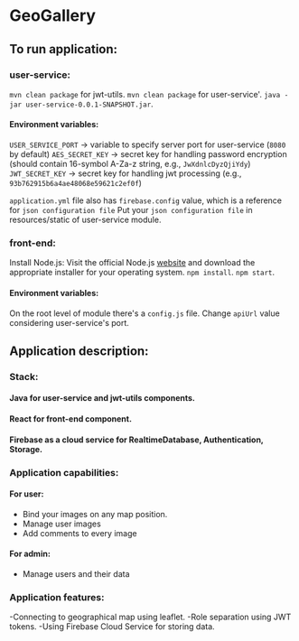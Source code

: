 # GeoGallery

## To run application:
### user-service:
`mvn clean package` for jwt-utils.
`mvn clean package` for user-service'.
`java -jar user-service-0.0.1-SNAPSHOT.jar`.

#### Environment variables:
`USER_SERVICE_PORT` -> variable to specify server port for user-service (`8080` by default)
`AES_SECRET_KEY` -> secret key for handling password encryption (should contain 16-symbol A-Za-z string, e.g., `JwXdnlcDyzQjiYdy`)
`JWT_SECRET_KEY` -> secret key for handling jwt processing (e.g., `93b762915b6a4ae48068e59621c2ef0f`)

`application.yml` file also has `firebase.config` value, which is a reference for `json configuration file`
Put your `json configuration file` in resources/static of user-service module. 

### front-end:
Install Node.js: Visit the official Node.js [website](https://nodejs.org) and download the appropriate installer for your operating system.
`npm install`.
`npm start`.

#### Environment variables:
On the root level of module there's a `config.js` file.
Change `apiUrl` value considering user-service's port.

## Application description:
### Stack:
#### Java for user-service and jwt-utils components.
#### React for front-end component.
#### Firebase as a cloud service for RealtimeDatabase, Authentication, Storage.

### Application capabilities:
#### For user:
- Bind your images on any map position.
- Manage user images
- Add comments to every image
#### For admin:
- Manage users and their data

### Application features:
-Connecting to geographical map using leaflet.
-Role separation using JWT tokens.
-Using Firebase Cloud Service for storing data.
